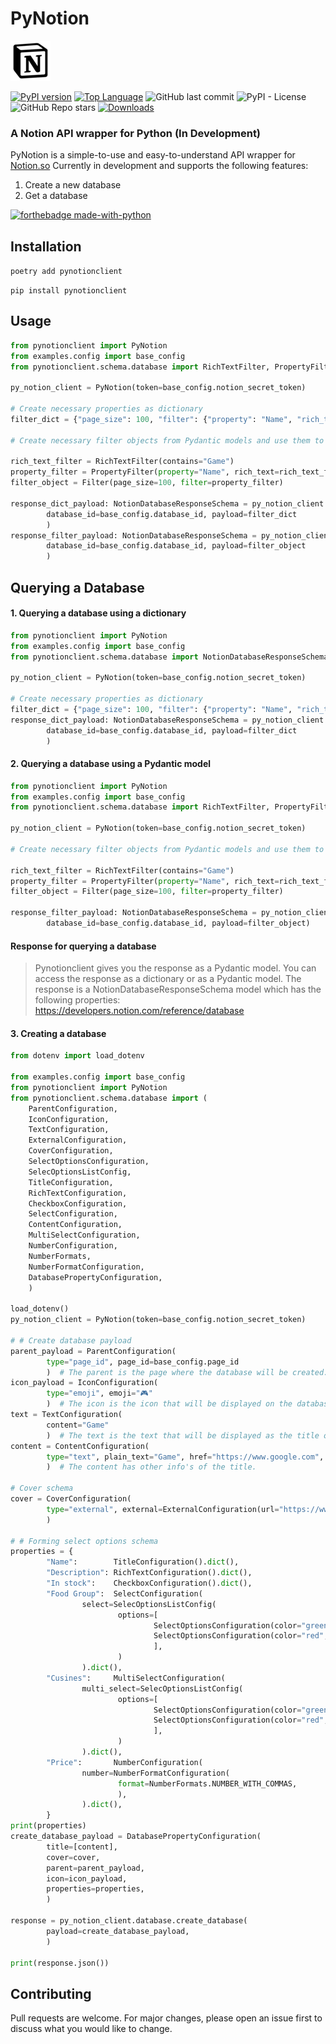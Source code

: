 # PyNotion

<img src="assets/notion.png" alt="Notion Logo" height="64" width="64">
<br>

[![PyPI version](https://badge.fury.io/py/PyNotionclient.svg)](https://badge.fury.io/py/PyNotionclient)
[![Top Language](https://img.shields.io/github/languages/top/pythonhubdev/PyNotion)](https://img.shields.io/github/languages/top/pythonhubdev/PyNotion)
![GitHub last commit](https://img.shields.io/github/last-commit/pythonhubdev/PyNotion)
![PyPI - License](https://img.shields.io/pypi/l/pynotionclient)
![GitHub Repo stars](https://img.shields.io/github/stars/pythonhubdev/PyNotion?style=social)
[![Downloads](https://static.pepy.tech/personalized-badge/pynotionclient?period=month&units=international_system&left_color=black&right_color=brightgreen&left_text=Downloads)](https://pepy.tech/project/pynotionclient)

### A Notion API wrapper for Python (In Development)

PyNotion is a simple-to-use and easy-to-understand API wrapper for [Notion.so](https://developers.notion.com/) Currently
in development and
supports the following features:

1. Create a new database
2. Get a database

[![forthebadge made-with-python](http://ForTheBadge.com/images/badges/made-with-python.svg)](https://www.python.org/)

## Installation

`poetry add pynotionclient`

`pip install pynotionclient`

## Usage

```python
from pynotionclient import PyNotion
from examples.config import base_config
from pynotionclient.schema.database import RichTextFilter, PropertyFilter, Filter, NotionDatabaseResponseSchema

py_notion_client = PyNotion(token=base_config.notion_secret_token)

# Create necessary properties as dictionary
filter_dict = {"page_size": 100, "filter": {"property": "Name", "rich_text": {"contains": "Home"}}}

# Create necessary filter objects from Pydantic models and use them to query the database.

rich_text_filter = RichTextFilter(contains="Game")
property_filter = PropertyFilter(property="Name", rich_text=rich_text_filter)
filter_object = Filter(page_size=100, filter=property_filter)

response_dict_payload: NotionDatabaseResponseSchema = py_notion_client.database.query_database(
        database_id=base_config.database_id, payload=filter_dict
        )
response_filter_payload: NotionDatabaseResponseSchema = py_notion_client.database.query_database(
        database_id=base_config.database_id, payload=filter_object
        )
```

## Querying a Database

#### 1. Querying a database using a dictionary

```python
from pynotionclient import PyNotion
from examples.config import base_config
from pynotionclient.schema.database import NotionDatabaseResponseSchema

py_notion_client = PyNotion(token=base_config.notion_secret_token)

# Create necessary properties as dictionary
filter_dict = {"page_size": 100, "filter": {"property": "Name", "rich_text": {"contains": "Home"}}}
response_dict_payload: NotionDatabaseResponseSchema = py_notion_client.database.query_database(
        database_id=base_config.database_id, payload=filter_dict
        )
```

#### 2. Querying a database using a Pydantic model

```python
from pynotionclient import PyNotion
from examples.config import base_config
from pynotionclient.schema.database import RichTextFilter, PropertyFilter, Filter, NotionDatabaseResponseSchema

py_notion_client = PyNotion(token=base_config.notion_secret_token)

# Create necessary filter objects from Pydantic models and use them to query the database.

rich_text_filter = RichTextFilter(contains="Game")
property_filter = PropertyFilter(property="Name", rich_text=rich_text_filter)
filter_object = Filter(page_size=100, filter=property_filter)

response_filter_payload: NotionDatabaseResponseSchema = py_notion_client.database.query_database(
        database_id=base_config.database_id, payload=filter_object)
```

#### Response for querying a database

> Pynotionclient gives you the response as a Pydantic model. You can access the response as a dictionary or as a
> Pydantic model. The response is a NotionDatabaseResponseSchema model which has the following
> properties: https://developers.notion.com/reference/database

#### 3. Creating a database

```python
from dotenv import load_dotenv

from examples.config import base_config
from pynotionclient import PyNotion
from pynotionclient.schema.database import (
    ParentConfiguration,
    IconConfiguration,
    TextConfiguration,
    ExternalConfiguration,
    CoverConfiguration,
    SelectOptionsConfiguration,
    SelecOptionsListConfig,
    TitleConfiguration,
    RichTextConfiguration,
    CheckboxConfiguration,
    SelectConfiguration,
    ContentConfiguration,
    MultiSelectConfiguration,
    NumberConfiguration,
    NumberFormats,
    NumberFormatConfiguration,
    DatabasePropertyConfiguration,
    )

load_dotenv()
py_notion_client = PyNotion(token=base_config.notion_secret_token)

# # Create database payload
parent_payload = ParentConfiguration(
        type="page_id", page_id=base_config.page_id
        )  # The parent is the page where the database will be created.
icon_payload = IconConfiguration(
        type="emoji", emoji="🎮"
        )  # The icon is the icon that will be displayed on the database.
text = TextConfiguration(
        content="Game"
        )  # The text is the text that will be displayed as the title of the database.
content = ContentConfiguration(
        type="text", plain_text="Game", href="https://www.google.com", text=text
        )  # The content has other info's of the title.

# Cover schema
cover = CoverConfiguration(
        type="external", external=ExternalConfiguration(url="https://www.google.com")
        )

# # Forming select options schema
properties = {
        "Name":        TitleConfiguration().dict(),
        "Description": RichTextConfiguration().dict(),
        "In stock":    CheckboxConfiguration().dict(),
        "Food Group":  SelectConfiguration(
                select=SelecOptionsListConfig(
                        options=[
                                SelectOptionsConfiguration(color="green", name="Code"),
                                SelectOptionsConfiguration(color="red", name="Game"),
                                ],
                        )
                ).dict(),
        "Cusines":     MultiSelectConfiguration(
                multi_select=SelecOptionsListConfig(
                        options=[
                                SelectOptionsConfiguration(color="green", name="Code"),
                                SelectOptionsConfiguration(color="red", name="Game"),
                                ],
                        )
                ).dict(),
        "Price":       NumberConfiguration(
                number=NumberFormatConfiguration(
                        format=NumberFormats.NUMBER_WITH_COMMAS,
                        ),
                ).dict(),
        }
print(properties)
create_database_payload = DatabasePropertyConfiguration(
        title=[content],
        cover=cover,
        parent=parent_payload,
        icon=icon_payload,
        properties=properties,
        )

response = py_notion_client.database.create_database(
        payload=create_database_payload,
        )

print(response.json())
```

## Contributing

Pull requests are welcome. For major changes, please open an issue first to discuss what you would like to change.


